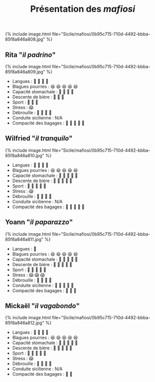 ﻿---
title: "Présentation des *mafiosi*"
permalink: /Sicile/mafiosi/
sidebar:
  nav: "sicile"
---

{% include image.html file="Sicile/mafiosi/0b95c715-710d-4492-bbba-85f8a846a808.jpg" %}

## Rita "*il padrino*"

{% include image.html file="Sicile/mafiosi/0b95c715-710d-4492-bbba-85f8a846a809.jpg" %}

* Langues : :speech_balloon: :speech_balloon: :speech_balloon: :speech_balloon:
* Blagues pourries : :laughing: :laughing: :laughing: :laughing: :laughing:
* Capacité stomachale : :spaghetti: :spaghetti: :spaghetti: :spaghetti:
* Descente de bière : :beer: :beer: :beer:
* Sport : :muscle: :muscle: :muscle:
* Stress : :scream:
* Débrouille : :wrench: :wrench: :wrench: :wrench:
* Conduite sicilienne : N/A
* Compacité des bagages : :handbag: :handbag: :handbag: :handbag: :handbag:

## Wilfried "*il tranquilo*"

{% include image.html file="Sicile/mafiosi/0b95c715-710d-4492-bbba-85f8a846a810.jpg" %}

* Langues : :speech_balloon: :speech_balloon: :speech_balloon: :speech_balloon:
* Blagues pourries : :laughing: :laughing: :laughing: :laughing: :laughing:
* Capacité stomachale : :spaghetti: :spaghetti: :spaghetti: :spaghetti: :spaghetti:
* Descente de bière : :beer: :beer: :beer: :beer: :beer:
* Sport : :muscle: :muscle: :muscle: :muscle: :muscle:
* Stress : :scream:
* Débrouille : :wrench: :wrench: :wrench: :wrench:
* Conduite sicilienne : N/A
* Compacité des bagages : :handbag: :handbag: :handbag: :handbag: :handbag:

## Yoann "*il paparazzo*"

{% include image.html file="Sicile/mafiosi/0b95c715-710d-4492-bbba-85f8a846a811.jpg" %}

* Langues : :speech_balloon:
* Blagues pourries : :laughing: :laughing: :laughing: :laughing: :laughing:
* Capacité stomachale : :spaghetti: :spaghetti: :spaghetti: :spaghetti: :spaghetti:
* Descente de bière : :beer: :beer: :beer: :beer: :beer:
* Sport : :muscle: :muscle: :muscle: :muscle: :muscle:
* Stress : :scream: :scream: :scream:
* Débrouille : :wrench: :wrench: :wrench: :wrench:
* Conduite sicilienne : :car: :car: :car: :car: :car:
* Compacité des bagages : :handbag: :handbag: :handbag:

## Mickaël "*il vagabondo*"

{% include image.html file="Sicile/mafiosi/0b95c715-710d-4492-bbba-85f8a846a812.jpg" %}

* Langues : :speech_balloon: :speech_balloon: :speech_balloon: :speech_balloon:
* Blagues pourries : :laughing: :laughing: :laughing: :laughing: :laughing:
* Capacité stomachale : :spaghetti: :spaghetti: :spaghetti: :spaghetti: :spaghetti:
* Descente de bière : :beer: :beer: :beer: :beer: :beer:
* Sport : :muscle: :muscle: :muscle: :muscle: :muscle:
* Stress : :scream:
* Débrouille : :wrench: :wrench: :wrench: :wrench:
* Conduite sicilienne : N/A
* Compacité des bagages : :handbag: :handbag:

